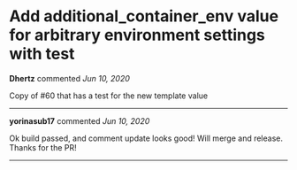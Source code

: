 # Add additional_container_env value for arbitrary environment settings with test

**Dhertz** commented *Jun 10, 2020*

Copy of #60 that has a test for the new template value
<br />
***


**yorinasub17** commented *Jun 10, 2020*

Ok build passed, and comment update looks good! Will merge and release. Thanks for the PR!
***

